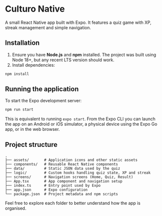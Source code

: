 # Culturo Native

A small React Native app built with Expo. It features a quiz game with XP, streak management and simple navigation.

## Installation

1. Ensure you have **Node.js** and **npm** installed. The project was built using Node 18+, but any recent LTS version should work.
2. Install dependencies:

```bash
npm install
```

## Running the application

To start the Expo development server:

```bash
npm run start
```

This is equivalent to running `expo start`. From the Expo CLI you can launch the app on an Android or iOS simulator, a physical device using the Expo Go app, or in the web browser.

## Project structure

```
.
├── assets/       # Application icons and other static assets
├── components/   # Reusable React Native components
├── data/         # Static JSON data used by the quiz
├── logic/        # Custom hooks handling quiz state, XP and streak
├── screens/      # Navigation screens (Home, Quiz, Result)
├── App.tsx       # App component and navigation setup
├── index.ts      # Entry point used by Expo
├── app.json      # Expo configuration
└── package.json  # Project metadata and npm scripts
```

Feel free to explore each folder to better understand how the app is organised.
